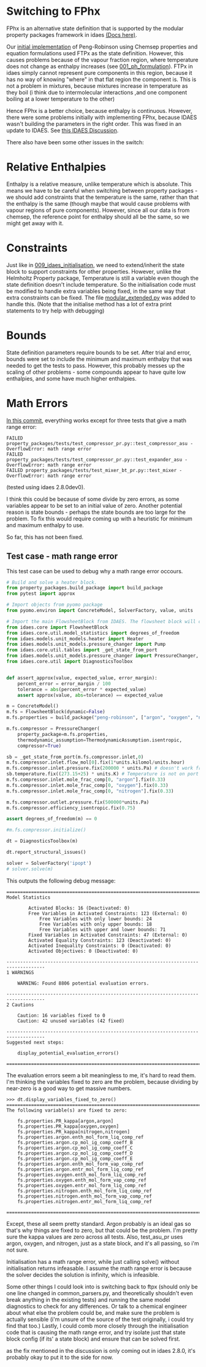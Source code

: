 # Switching to FPhx

FPhx is an alternative state definition that is supported by the modular property packages framework in idaes [(Docs here)](https://idaes-pse.readthedocs.io/en/2.5.0/explanations/components/property_package/general/state_definition.html).

Our [initial implementation](https://github.com/waikato-ahuora-smart-energy-systems/PropertyPackages/releases/tag/v0.0.1) of Peng-Robinson using Chemsep properties and equation formulations used FTPx as the state definition. However, this causes problems because of the vapour fraction region, where temperature does not change as enthalpy increases (see [001_ph_formulation](./001_ph_formulation)). FTPx in idaes simply cannot represent pure components in this region, because it has no way of knowing "where" in that flat region the component is.  This is not a problem in mixtures, because mixtures increase in temperature as they boil (i think due to intermolecular interactions ,and  one component boiling at a lower temperature to the other)

Hence FPhx is a better choice, because enthalpy is continuous. However, there were some problems initially with implementing FPhx, because IDAES wasn't building the parameters in the right order. This was fixed in an update to IDAES. See [this IDAES Discussion](https://github.com/IDAES/idaes-pse/discussions/1452).

There also have been some other issues in the switch:

# Relative Enthalpies

Enthalpy is a relative measure, unlike temperature which is absolute. This means we have to be careful when switching between property packages - we should add constraints that the temperature is the same, rather than that the enthalpy is the same (though maybe that would cause problems with vapour regions of pure components). However, since all our data is from chemsep, the reference point for enthalpy should all be the same, so we might get away with it.

# Constraints

Just like in [009_idaes_initialisation](./009_idaes_initialisation.md), we need to extend/inherit the state block to support constraints for other properties. However, unlike the Helmholtz Property package, Temperature is still a variable even though the state definition doesn't include temperature. So the initialisation code must be modified to handle extra variables being fixed, in the same way that extra constraints can be fixed. The file [modular_extended.py](https://github.com/waikato-ahuora-smart-energy-systems/PropertyPackages/blob/332a9909b405583ccd996f8bbb0bcf39fcb1c7fb/property_packages/modular/modular_extended.py) was added to handle this. (Note that the initialise method has a lot of extra print statements to try help with debugging)

# Bounds
State definition parameters require  bounds to be set. After trial and error, bounds were set to include the minimum and maximum enthalpy that was needed to get the tests to pass. However, this probably messes up the scaling of other problems - some compounds appear to have quite low enthalpies, and some have much higher enthalpies.

# Math Errors
[In this commit](https://github.com/waikato-ahuora-smart-energy-systems/PropertyPackages/blob/332a9909b405583ccd996f8bbb0bcf39fcb1c7fb/), everything works except for three tests that give a math range error:


```
FAILED property_packages/tests/test_compressor_pr.py::test_compressor_asu - OverflowError: math range error
FAILED property_packages/tests/test_compressor_pr.py::test_expander_asu - OverflowError: math range error
FAILED property_packages/tests/test_mixer_bt_pr.py::test_mixer - OverflowError: math range error
```

(tested using idaes 2.8.0dev0).

I think this could be because of some divide by zero errors, as some variables appear to be set to an initial value of zero. Another potential reason is state bounds - perhaps the state bounds are too large for the problem. To fix this would require coming up with a heuristic for minimum and maximum enthalpy to use.

So far, this has not been fixed.


## Test case - math range error

This test case can be used to debug why a math range error occours.

```py
# Build and solve a heater block.
from property_packages.build_package import build_package
from pytest import approx

# Import objects from pyomo package 
from pyomo.environ import ConcreteModel, SolverFactory, value, units

# Import the main FlowsheetBlock from IDAES. The flowsheet block will contain the unit model
from idaes.core import FlowsheetBlock
from idaes.core.util.model_statistics import degrees_of_freedom
from idaes.models.unit_models.heater import Heater
from idaes.models.unit_models.pressure_changer import Pump
from idaes.core.util.tables import _get_state_from_port
from idaes.models.unit_models.pressure_changer import PressureChanger, ThermodynamicAssumption
from idaes.core.util import DiagnosticsToolbox


def assert_approx(value, expected_value, error_margin):
    percent_error = error_margin / 100
    tolerance = abs(percent_error * expected_value)
    assert approx(value, abs=tolerance) == expected_value

m = ConcreteModel()
m.fs = FlowsheetBlock(dynamic=False) 
m.fs.properties = build_package("peng-robinson", ["argon", "oxygen", "nitrogen"], ["Liq", "Vap"])

m.fs.compressor = PressureChanger(
    property_package=m.fs.properties, 
    thermodynamic_assumption=ThermodynamicAssumption.isentropic,
    compressor=True)

sb = _get_state_from_port(m.fs.compressor.inlet,0)
m.fs.compressor.inlet.flow_mol[0].fix(1*units.kilomol/units.hour)
m.fs.compressor.inlet.pressure.fix(200000 * units.Pa) # doesn't work from 100,000
sb.temperature.fix((273.15+25) * units.K) # Temperature is not on port
m.fs.compressor.inlet.mole_frac_comp[0, "argon"].fix(0.33)
m.fs.compressor.inlet.mole_frac_comp[0, "oxygen"].fix(0.33)
m.fs.compressor.inlet.mole_frac_comp[0, "nitrogen"].fix(0.33)

m.fs.compressor.outlet.pressure.fix(500000*units.Pa)
m.fs.compressor.efficiency_isentropic.fix(0.75)

assert degrees_of_freedom(m) == 0

#m.fs.compressor.initialize()

dt = DiagnosticsToolbox(m)

dt.report_structural_issues()

solver = SolverFactory('ipopt')
# solver.solve(m)
```

This outputs the following debug message:

```
====================================================================================
Model Statistics

        Activated Blocks: 16 (Deactivated: 0)
        Free Variables in Activated Constraints: 123 (External: 0)
            Free Variables with only lower bounds: 24
            Free Variables with only upper bounds: 18
            Free Variables with upper and lower bounds: 71
        Fixed Variables in Activated Constraints: 47 (External: 0)
        Activated Equality Constraints: 123 (Deactivated: 0)
        Activated Inequality Constraints: 0 (Deactivated: 0)
        Activated Objectives: 0 (Deactivated: 0)

------------------------------------------------------------------------------------
1 WARNINGS

    WARNING: Found 8806 potential evaluation errors.

------------------------------------------------------------------------------------
2 Cautions

    Caution: 16 variables fixed to 0
    Caution: 42 unused variables (42 fixed)

------------------------------------------------------------------------------------
Suggested next steps:

    display_potential_evaluation_errors()

====================================================================================
```

The evaluation errors seem a bit meaningless to me, it's hard to read them. I'm thinking the variables fixed to zero are the problem, because dividing by near-zero is a good way to get massive numbers.

```
>>> dt.display_variables_fixed_to_zero()
====================================================================================
The following variable(s) are fixed to zero:

    fs.properties.PR_kappa[argon,argon]
    fs.properties.PR_kappa[oxygen,oxygen]
    fs.properties.PR_kappa[nitrogen,nitrogen]
    fs.properties.argon.enth_mol_form_liq_comp_ref
    fs.properties.argon.cp_mol_ig_comp_coeff_B
    fs.properties.argon.cp_mol_ig_comp_coeff_C
    fs.properties.argon.cp_mol_ig_comp_coeff_D
    fs.properties.argon.cp_mol_ig_comp_coeff_E
    fs.properties.argon.enth_mol_form_vap_comp_ref
    fs.properties.argon.entr_mol_form_liq_comp_ref
    fs.properties.oxygen.enth_mol_form_liq_comp_ref
    fs.properties.oxygen.enth_mol_form_vap_comp_ref
    fs.properties.oxygen.entr_mol_form_liq_comp_ref
    fs.properties.nitrogen.enth_mol_form_liq_comp_ref
    fs.properties.nitrogen.enth_mol_form_vap_comp_ref
    fs.properties.nitrogen.entr_mol_form_liq_comp_ref

====================================================================================
```
Except, these all seem pretty standard. Argon probably is an ideal gas so that's why things are fixed to zero, but that could be the problem. I'm pretty sure the kappa values are zero across all tests. Also, test_asu_pr uses argon, oxygen, and nitrogen, just as a state block, and it's all passing, so i'm not sure.

Initialisation has a math range error, while just calling solve() without initialisation returns infeasable. I assume the math range error is because the solver decides the solution is infinity, which is infeasible.


Some other things I could look into is switching back to ftpx (should only be one line changed in common_parsers.py, and theoretically shouldn't even break anything in the existing tests) and running the same model diagnostics to check for any differences. Or talk to a chemical engineer about what else the problem could be, and make sure the problem is actually sensible (i'm unsure of the source of the test originally, i could try find that too.) Lastly, I could comb more closely through the initialisation code that is causing the math range error, and try isolate just that state block config (if its' a state block) and ensure that can be solved first.

as the fix mentioned in the discussion is only coming out in idaes 2.8.0, it's probably okay to put it to the side for now.
